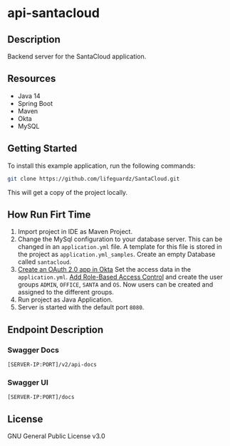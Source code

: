 # api-santacloud
## Description
Backend server for the SantaCloud application.

## Resources
- Java 14
- Spring Boot
- Maven
- Okta 
- MySQL

## Getting Started
To install this example application, run the following commands:

```bash
git clone https://github.com/lifeguardz/SantaCloud.git
```

This will get a copy of the project locally.

## How Run Firt Time
1. Import project in IDE as Maven Project.
2. Change the MySql configuration to your database server. This can be changed in an `application.yml` file.
A template for this file is stored in the project as `application.yml_samples`.
Create an empty Database called `santacloud`.
3. [Create an OAuth 2.0 app in Okta](https://developer.okta.com/docs/guides/implement-oauth-for-okta/create-oauth-app/)
Set the access data in the `application.yml`. [Add Role-Based Access Control](https://developer.okta.com/blog/2017/10/13/okta-groups-spring-security#authorization-server) 
and create the user groups `ADMIN`, `OFFICE`, `SANTA` and `OS`. Now users can be created and assigned to the different groups. 
4. Run project as Java Application.
5. Server is started with the default port `8080`.

## Endpoint Description
### Swagger Docs
    [SERVER-IP:PORT]/v2/api-docs
### Swagger UI
    [SERVER-IP:PORT]/docs

## License
GNU General Public License v3.0
